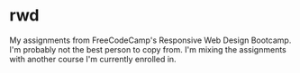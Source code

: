 # rwd
My assignments from FreeCodeCamp's Responsive Web Design Bootcamp. I'm probably not the best person to copy from. I'm mixing the assignments with another course I'm currently enrolled in.
